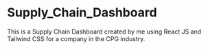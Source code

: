 # Supply_Chain_Dashboard
This is a Supply Chain Dashboard created by me using React JS and Tailwind CSS for a company in the CPG industry.
